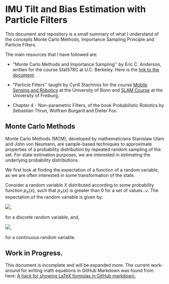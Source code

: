 # IMU Tilt and Bias Estimation with Particle Filters


This document and repository is a small summary of what I understand of the concepts Monte Carlo Methods, Importance Sampling Principle and Particle Filters.

The main resources that I have followed are:

- "Monte Carlo Methods and Importance Sampling'' by Eric C. Anderson, written for the course Stat578C at U.C. Berkeley. Here is the [link to the document](http://ib.berkeley.edu/labs/slatkin/eriq/classes/guest_lect/mc_lecture_notes.pdf).

- "Particle Filters'' taught by Cyrill Stachniss for the course [Mobile Sensing and Robotics](https://youtube.com/playlist?list=PLgnQpQtFTOGQJXx-x0t23RmRbjp_yMb4v) at the University of Bonn and [SLAM Course](https://youtube.com/playlist?list=PLgnQpQtFTOGQrZ4O5QzbIHgl3b1JHimN_) at the  University of Freiburg. 

- Chapter 4 - Non-parametric Filters, of the book Probabilistic Robotics by Sebastian Thrun, Wolfram Burgard and Dieter Fox.

## Monte Carlo Methods
Monte Carlo Methods (MCM), developed by mathematicians Stanislaw Ulam and John von Neumann, are sample-based techniques to approximate properties of a probability distribution by repeated random sampling of the set. For state estimation purposes, we are interested in estimating the underlying probability distributions. 

We first look at finding the expectation of a function of a random variable, as we are often interested in some transformation of the state. 

Consider a random variable $X$ distributed according to some probability function $p_{X}(x)$, such that $p_{X}(x)$ is greater than $0$ for a set of values $\mathcal{A}$. The expectation of the random variable is given by:

<img src="https://render.githubusercontent.com/render/math?math=E[X] = \sum_{x \in \mathcal{A}} x p_X (x)">,

for a discrete random variable, and,

<img src="https://render.githubusercontent.com/render/math?math=E[X] = \int_{x \in \mathcal{A}} x p_X (x) dx">,

for a continuous random variable.


## Work in Progress. 
This document is incomplete and will be expanded more. 
The current work-around for writing math equations in GitHub Markdown was found from here: [A hack for showing LaTeX formulas in GitHub markdown.](https://gist.github.com/a-rodin/fef3f543412d6e1ec5b6cf55bf197d7b)